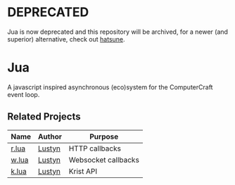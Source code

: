 # DEPRECATED

Jua is now deprecated and this repository will be archived, for a newer (and superior) alternative, check out [hatsune](https://github.com/tmpim/hatsune).

# Jua
A javascript inspired asynchronous (eco)system for the ComputerCraft event loop.


## Related Projects
Name | Author | Purpose
--- | --- | ---
[r.lua](https://github.com/tmpim/r.lua) | [Lustyn](https://github.com/Lustyn) | HTTP callbacks
[w.lua](https://github.com/tmpim/w.lua) | [Lustyn](https://github.com/Lustyn) | Websocket callbacks
[k.lua](https://github.com/tmpim/k.lua) | [Lustyn](https://github.com/Lustyn) | Krist API
